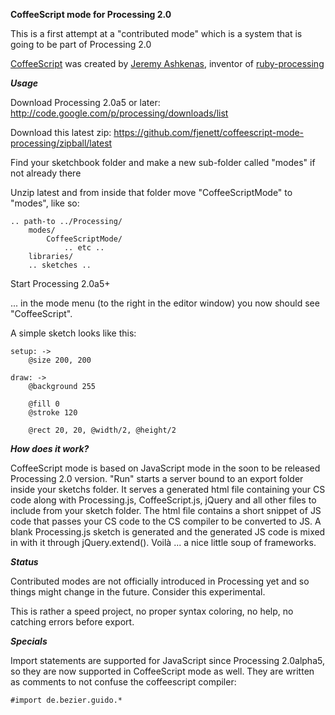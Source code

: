 **CoffeeScript mode for Processing 2.0**

This is a first attempt at a "contributed mode" which is a 
system that is going to be part of Processing 2.0

[CoffeeScript](http://coffeescript.org/) was created by [Jeremy Ashkenas](https://github.com/jashkenas), inventor of [ruby-processing](https://github.com/jashkenas/ruby-processing)

***Usage***

Download Processing 2.0a5 or later:
http://code.google.com/p/processing/downloads/list

Download this latest zip:
https://github.com/fjenett/coffeescript-mode-processing/zipball/latest

Find your sketchbook folder and make a new sub-folder called "modes" if not already there

Unzip latest and from inside that folder move "CoffeeScriptMode" to "modes", like so:

    .. path-to ../Processing/
        modes/
            CoffeeScriptMode/
                .. etc ..
		libraries/
		.. sketches ..

Start Processing 2.0a5+

... in the mode menu (to the right in the editor window) you now should see "CoffeeScript".

A simple sketch looks like this:

	setup: ->
		@size 200, 200

	draw: ->
		@background 255
	
		@fill 0
		@stroke 120
	
		@rect 20, 20, @width/2, @height/2


***How does it work?***

CoffeeScript mode is based on JavaScript mode in the soon to be released Processing 2.0 version. "Run" starts a server bound to an export folder inside your sketchs folder. It serves a generated html file containing your CS code along with Processing.js, CoffeeScript.js, jQuery and all other files to include from your sketch folder. The html file contains a short snippet of JS code that passes your CS code to the CS compiler to be converted to JS. A blank Processing.js sketch is generated and the generated JS code is mixed in with it through jQuery.extend(). Voilà ... a nice little soup of frameworks.

***Status***

Contributed modes are not officially introduced in Processing yet and so things might change in the future. Consider this experimental.

This is rather a speed project, no proper syntax coloring, no help, no catching errors before export. 

***Specials***

Import statements are supported for JavaScript since Processing 2.0alpha5, so they are now supported in CoffeeScript mode as well. They are written as comments to not confuse the coffeescript compiler:

	#import de.bezier.guido.*


